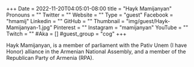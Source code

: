 +++
Date = 2022-11-20T04:05:01-08:00
title = "Hayk Mamijanyan"
Pronouns = ""
Twitter = ""
Website = ""
Type = "guest"
Facebook = "hmamij"
Linkedin = ""
GitHub = ""
Thumbnail = "img/guest/Hayk-Mamijanyan-1.jpg"
Pinterest = ""
Instagram = "mamijanyan"
YouTube = ""
Twitch = ""
#Aka = []
#guest_group = "cog"
+++

Hayk Mamijanyan, is a member of parliament with the Pativ Unem (I have Honor) alliance in the Armenian National Assembly, and a member of the Republican Party of Armenia (RPA). 
